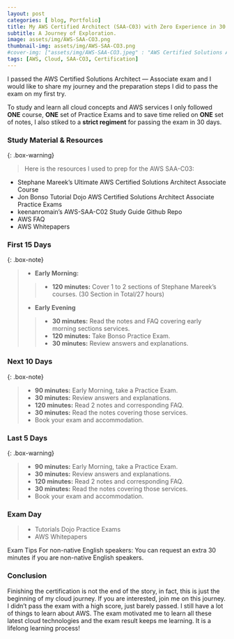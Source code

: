 ```yaml
---
layout: post
categories: [ blog, Portfolio]
title: My AWS Certified Architect (SAA-C03) with Zero Experience in 30 Days
subtitle: A Journey of Exploration.
image: assets/img/AWS-SAA-CO3.png
thumbnail-img: assets/img/AWS-SAA-CO3.png
#cover-img: ["assets/img/AWS-SAA-CO3.jpeg" : "AWS Certified Solutions Architect - Associate (SAA-C03)"]
tags: [AWS, Cloud, SAA-CO3, Certification]
---
```


I passed the AWS Certified Solutions Architect — Associate exam and I would like to share my journey and the preparation steps I did to pass the exam on my first try.

To study and learn all cloud concepts and AWS services I only followed **ONE** course, **ONE** set of Practice Exams and to save time relied on **ONE** set of notes, I also stiked to a **strict regiment** for passing the exam in 30 days.

### Study Material & Resources

{: .box-warning}
>Here is the resources I used to prep for the AWS SAA-C03:
* Stephane Mareek’s Ultimate AWS Certified Solutions Architect Associate Course
* Jon Bonso Tutorial Dojo AWS Certified Solutions Architect Associate Practice Exams
* keenanromain’s AWS-SAA-C02 Study Guide Github Repo
* AWS FAQ
* AWS Whitepapers


### First 15 Days

{: .box-note}
>* **Early Morning:** 
>>* **120 minutes:** Cover 1 to 2 sections of Stephane Mareek’s courses. (30 Section in Total/27 hours)
>* **Early Evening**
>>* **30 minutes:** Read the notes and FAQ covering early morning sections services.
>>* **120 minutes:** Take Bonso Practice Exam.
>>* **30 minutes:** Review answers and explanations.

### Next 10 Days

{: .box-note}
>* **90 minutes:** Early Morning, take a Practice Exam.
>* **30 minutes:** Review answers and explanations.
>* **120 minutes:** Read 2 notes and corresponding FAQ.
>* **30 minutes:** Read the notes covering those services.
>* Book your exam and accommodation.

### Last 5 Days
{: .box-warning}
>* **90 minutes:** Early Morning, take a Practice Exam.
>* **30 minutes:** Review answers and explanations.
>* **120 minutes:** Read 2 notes and corresponding FAQ.
>* **30 minutes:** Read the notes covering those services.
>* Book your exam and accommodation.

### Exam Day

>* Tutorials Dojo Practice Exams
>* AWS Whitepapers

Exam Tips For non-native English speakers:
You can request an extra 30 minutes if you are non-native English speakers.

### Conclusion

Finishing the certification is not the end of the story, in fact, this is just the beginning of my cloud journey. If you are interested, join me on this journey. I didn’t pass the exam with a high score, just barely passed. I still have a lot of things to learn about AWS. The exam motivated me to learn all these latest cloud technologies and the exam result keeps me learning. It is a lifelong learning process!

